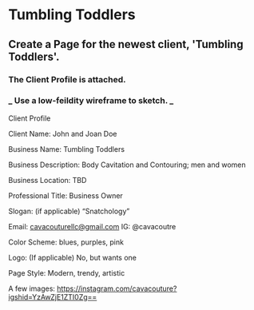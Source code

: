 # Tumbling Toddlers

## Create a Page for the newest client, 'Tumbling Toddlers'.

### The Client Profile is attached.

### _ Use a low-feildity wireframe to sketch. _

Client Profile

Client Name: John and Joan Doe

Business Name: Tumbling Toddlers

Business Description: Body Cavitation and Contouring; men and women

Business Location: TBD

Professional Title: Business Owner

Slogan: (if applicable) “Snatchology”

Email: cavacouturellc@gmail.com
IG: @cavacoutre

Color Scheme: blues, purples, pink

Logo: (If applicable) No, but wants one

Page Style: Modern, trendy, artistic

A few images: https://instagram.com/cavacouture?igshid=YzAwZjE1ZTI0Zg==
